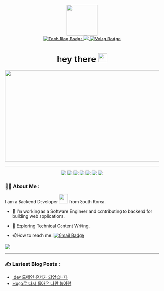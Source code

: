 <!-- [![Tech Blog Badge](http://img.shields.io/badge/-Tech%20blog-FF4088?style=flat-square&logo=hugo&logoColor=white&link=https://sirius506775.github.io/)](https://sirius506775.github.io/)
[![Velog Badge](https://img.shields.io/badge/Velog-sirius506775-Brightgreen?style=flat-square&logo=Velog)](https://velog.io/@sirius506775)
[![Instagram Badge](https://img.shields.io/badge/-Instagram-black?style=flat-square&logo=Instagram&logoColor=white&link=mailto:sirius5076775@gmail.com)](https://instagram.com/__runner_miel) -->


<div id="header" align="center">
    <img src="https://media.giphy.com/media/M9gbBd9nbDrOTu1Mqx/giphy.gif" width="100"/>
    
<div id="badges">
  <a href="https://sirius506775.github.io/">
    <img src="http://img.shields.io/badge/-Tech%20blog-FF4088?style=flat-square&logo=hugo&logoColor=white&link=https://sirius506775.github.io/" alt="Tech Blog Badge"/>
  </a>
  <a href="https://instagram.com/__runner_miel">
    <img src="https://img.shields.io/badge/-Instagram-black?style=flat-square&logo=Instagram&logoColor=white&link=mailto:sirius5076775@gmail.com)"/>
  </a>
  <a href="(https://velog.io/@sirius506775">
    <img src="https://img.shields.io/badge/Velog-sirius506775-Brightgreen?style=flat-square&logo=Velog" alt="Velog Badge"/>
  </a>
</div>
    <img src="https://komarev.com/ghpvc/?username=Sirius506775&&style=flat-square&color=blue" alt="" />
</div>

</div>

<h1 align="center">
  hey there
  <img src="https://media.giphy.com/media/hvRJCLFzcasrR4ia7z/giphy.gif" width="30px"/>
</h1>

<div align="center">
  <img src="https://media.giphy.com/media/dWesBcTLavkZuG35MI/giphy.gif" width="600" height="300"/>
</div>

---
<div align="center">
 <img src="https://img.shields.io/badge/GIT-E44C30.svg?style=flat-square&logo=git&logoColor=white"/>
 <img src="(https://img.shields.io/badge/Obsidian-%23483699.svg?style=flat-square&logo=obsidian&logoColor=white"/>
 <img src="https://img.shields.io/badge/Linux-FCC624.svg?style=flat-square&logo=linux&logoColor=black"/>
 <img src="https://img.shields.io/badge/Java-%23ED8B00.svg?style=flat-square&logo=openjdk&logoColor=white"/>
 <img src="https://img.shields.io/badge/Dart-%230175C2.svg?style=flat-square&logo=dart&logoColor=white"/>
 <img src="https://img.shields.io/badge/springboot-F2F4F9.svg?style=flat-square&logo=springboot"/>
 <img src="https://img.shields.io/badge/Flutter-%2302569B.svg?style=flat-square&logo=Flutter"/>
</div>

### :woman_technologist: About Me :




I am a Backend Developer <img src="https://media.giphy.com/media/WUlplcMpOCEmTGBtBW/giphy.gif" width="30"> from South Korea.

- :telescope: I’m working as a Software Engineer and contributing to backend for building web applications.

- :seedling: Exploring Technical Content Writing.

- :mailbox:How to reach me: [![Gmail Badge](https://img.shields.io/badge/leeheon.dev@gmail.com-d14836?style=flat-square&logo=Gmail&logoColor=white&link=mailto:leeheon.dev@gmail.com)](mailto:leeheon.dev@gmail.com)



<p align="left">
  <a href="https://github.com/Sirius506775">
<!--     <img width='400' src="https://github-readme-stats-eight-theta.vercel.app/api?username=Sirius506775&show_icons=true&include_all_commits=true&count_private=true"/> -->
    <img src="https://github-profile-summary-cards.vercel.app/api/cards/profile-details?username=sirius506775"/>
   </a>
</p> 

---

### :writing_hand: Lastest Blog Posts :
<!-- BLOG-POST-LIST:START -->
- [.dev 도메인 유저가 되었습니다](https://imsirius.dev/posts/230911/%EC%83%88%EB%A1%9C%EC%9A%B4-%EB%8F%84%EB%A9%94%EC%9D%B8%EC%9D%84-%EA%B5%AC%EB%A7%A4%ED%96%88%EB%8B%A4/)
- [Hugo로 다시 돌아온 나란 놈이란](https://imsirius.dev/posts/230910/behave-yourself/)
<!-- BLOG-POST-LIST:END -->


  <!-- <span><img width='600' src="https://github-profile-trophy.vercel.app/?username=sirius506775" /></span>
 -->

